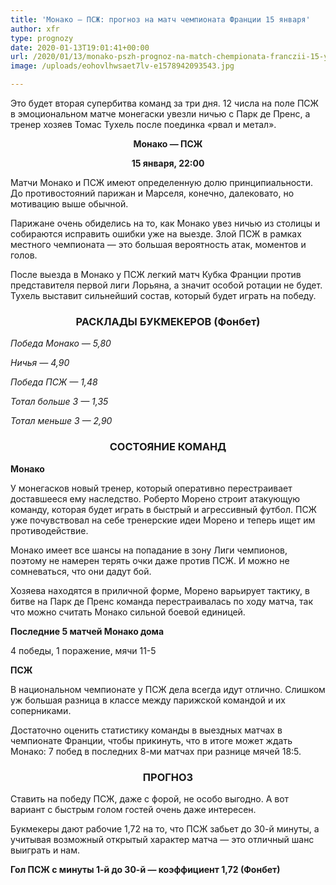 ```yaml
---
title: 'Монако — ПСЖ: прогноз на матч чемпионата Франции 15 января'
author: xfr
type: prognozy
date: 2020-01-13T19:01:41+00:00
url: /2020/01/13/monako-pszh-prognoz-na-match-chempionata-franczii-15-yanvarya/
image: /uploads/eohovlhwsaet7lv-e1578942093543.jpg

---
```

Это будет вторая супербитва команд за три дня. 12 числа на поле ПСЖ в эмоциональном матче монегаски увезли ничью с Парк де Пренс, а тренер хозяев Томас Тухель после поединка &#171;рвал и метал&#187;.

<p style="text-align: center;">
  <strong>Монако &#8212; ПСЖ</strong>
</p>

<p style="text-align: center;">
  <strong>15 января, 22:00</strong>
</p>

Матчи Монако и ПСЖ имеют определенную долю принципиальности. До противостояний парижан и Марселя, конечно, далековато, но мотивацию выше обычной.

Парижане очень обиделись на то, как Монако увез ничью из столицы и собираются исправить ошибки уже на выезде. Злой ПСЖ в рамках местного чемпионата &#8212; это большая вероятность атак, моментов и голов.

После выезда в Монако у ПСЖ легкий матч Кубка Франции против представителя первой лиги Лорьяна, а значит особой ротации не будет. Тухель выставит сильнейший состав, который будет играть на победу.

<h3 style="text-align: center;">
  <strong>РАСКЛАДЫ БУКМЕКЕРОВ (Фонбет)</strong>
</h3>

_Победа Монако &#8212; 5,80_

_Ничья &#8212; 4,90_

_Победа ПСЖ &#8212; 1,48_

_Тотал больше 3 &#8212; 1,35_

_Тотал меньше 3 &#8212; 2,90_

<h3 style="text-align: center;">
  <strong>СОСТОЯНИЕ КОМАНД</strong>
</h3>

**Монако**

У монегасков новый тренер, который оперативно перестраивает доставшееся ему наследство. Роберто Морено строит атакующую команду, которая будет играть в быстрый и агрессивный футбол. ПСЖ уже почувствовал на себе тренерские идеи Морено и теперь ищет им противодействие.

Монако имеет все шансы на попадание в зону Лиги чемпионов, поэтому не намерен терять очки даже против ПСЖ. И можно не сомневаться, что они дадут бой.

Хозяева находятся в приличной форме, Морено варьирует тактику, в битве на Парк де Пренс команда перестраивалась по ходу матча, так что можно считать Монако сильной боевой единицей.

**Последние 5 матчей Монако дома**

4 победы, 1 поражение, мячи 11-5

**ПСЖ**

В национальном чемпионате у ПСЖ дела всегда идут отлично. Слишком уж большая разница в классе между парижской командой и их соперниками.

Достаточно оценить статистику команды в выездных матчах в чемпионате Франции, чтобы прикинуть, что в итоге может ждать Монако: 7 побед в последних 8-ми матчах при разнице мячей 18:5.

<h3 style="text-align: center;">
  <strong>ПРОГНОЗ</strong>
</h3>

Ставить на победу ПСЖ, даже с форой, не особо выгодно. А вот вариант с быстрым голом гостей очень даже интересен.

Букмекеры дают рабочие 1,72 на то, что ПСЖ забьет до 30-й минуты, а учитывая возможный открытый характер матча &#8212; это отличный шанс выиграть и нам.

**Гол ПСЖ с минуты 1-й до 30-й &#8212; коэффициент 1,72 (Фонбет)**